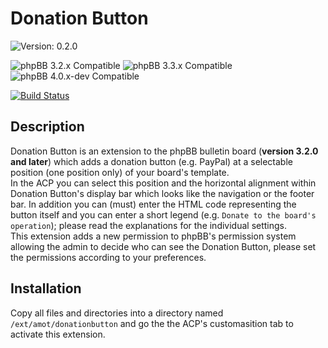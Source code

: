 # Donation Button

![Version: 0.2.0](https://img.shields.io/badge/Version-0.2.0-green)  
  
![phpBB 3.2.x Compatible](https://img.shields.io/badge/phpBB-3.2.x%20Compatible-009BDF)
![phpBB 3.3.x Compatible](https://img.shields.io/badge/phpBB-3.3.x%20Compatible-009BDF)
![phpBB 4.0.x-dev Compatible](https://img.shields.io/badge/phpBB-4.0.x%20dev%20Compatible-009BDF)  

[![Build Status](https://github.com/Mike-on-Tour/donationbutton/workflows/Tests/badge.svg)](https://github.com/Mike-on-Tour/donationbutton/actions)

## Description
Donation Button is an extension to the phpBB bulletin board (**version 3.2.0 and later**) which adds a donation button (e.g. PayPal) at a selectable position
(one position only) of your board's template.  
In the ACP you can select this position and the horizontal alignment within Donation Button's display bar which looks like the navigation or the footer bar.
In addition you can (must) enter the HTML code representing the button itself and you can enter a short legend (e.g. `Donate to the board's operation`); please
read the explanations for the individual settings.  
This extension adds a new permission to phpBB's permission system allowing the admin to decide who can see the Donation Button, please set the permissions
according to your preferences.
  
## Installation
Copy all files and directories into a directory named `/ext/amot/donationbutton` and go the the ACP's customasition tab to activate this extension.

